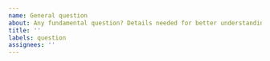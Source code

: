 ```yaml
---
name: General question
about: Any fundamental question? Details needed for better understanding?
title: ''
labels: question
assignees: ''
---
```


<!--Share your ideas/thoughts/concerns here.-->
